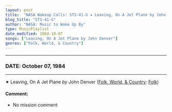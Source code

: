 ```yaml
---
layout: post
title:  "NASA Wakeup Calls: STS-41-G ✷ Leaving, On A Jet Plane by John Denver ✵ October 07, 1984"
blog_title: "STS-41-G"
author: "NASA: Music to Wake Up By"
type: MusicPlaylist
date_modified: 1984-10-07
songs: ["Leaving, On A Jet Plane by John Denver"]
genres: ["Folk, World, & Country"]
---
```


----
### DATE: October 07, 1984
----
✷ Leaving, On A Jet Plane *by* John Denver ([Folk, World, & Country](https://www.discogs.com/genre/Folk%2C%20World%2C%20%26%20Country): [Folk](https://www.discogs.com/style/Folk)) <a target="blank_" href="https://www.discogs.com/John-Denver-Original-Recordings-By-The-Mitchell-Trio-And-Denver-Boise-Johnson-Leaving-On-A-Jet-Plane/release/12842176">
    <i class="fas fa-compact-disc"
       title="Discogs entry for this song"
       alt="Discogs entry for this song"
       style="font-size: 1.1em;"></i></a>
    

#### Comment:
* No mission comment



<br/>
<center>
	<a target="_blank"
	   href="https://twitter.com/intent/tweet?hashtags=Space,NASA,Playlist,NASAWakeupCalls,SpaceProgram&text=🚀 {{ page.author}}, '{{ page.songs.first }}' {{ page.title }}, {{ site.url }}{{ page.url }}&via=nasawakeupcalls"><i class="fab fa-twitter" title="Tweet this page" alt="Tweet this page" style="font-size: 1.3em;"></i></a>
	&nbsp; 	<i class="fas fa-user-astronaut" style="font-size: 1.5em;"></i> &nbsp;
    <a id="custom_amazon_link"
       type="amzn" search="#"
       category="popular music">
    <i class="fab fa-amazon" style="font-size: 1.3em;"></i></a>
</center>

<!-- Randomly resolve an individual entry from a song array -->
<script src="/assets/javascript/seedrandom.min.js"></script>
<script>
  var wake_me_up = ["Leaving, On A Jet Plane by John Denver"];
  var prng = new Math.seedrandom();
  function randomSong() {
    song = wake_me_up[Math.floor(Math.random() * wake_me_up.length)];
    var amazon_link = document.getElementById("custom_amazon_link");
    amazon_link.setAttribute("search", song);
  }
  window.onload = randomSong();
</script>
